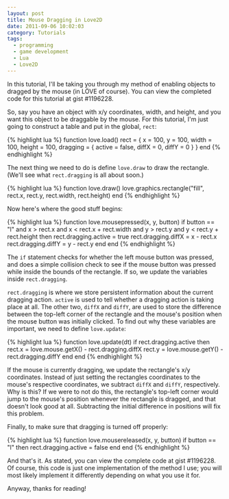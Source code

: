 ```yaml
---
layout: post
title: Mouse Dragging in Love2D
date: 2011-09-06 10:02:03
category: Tutorials
tags:
  - programming
  - game development
  - Lua
  - Love2D
---
```


In this tutorial, I'll be taking you through my method of enabling objects to dragged by the mouse (in LÖVE of course). You can view the completed code for this tutorial at gist #1196228.

So, say you have an object with x/y coordinates, width, and height, and you want this object to be draggable by the mouse. For this tutorial, I'm just going to construct a table and put in the global, `rect`:

{% highlight lua %}
function love.load()
  rect = {
    x = 100,
    y = 100,
    width = 100,
    height = 100,
    dragging = { active = false, diffX = 0, diffY = 0 }
  }
end
{% endhighlight %}

The next thing we need to do is define `love.draw` to draw the rectangle. (We'll see what `rect.dragging` is all about soon.)

{% highlight lua %}
function love.draw()
  love.graphics.rectangle("fill", rect.x, rect.y, rect.width, rect.height)
end
{% endhighlight %}

Now here's where the good stuff begins:

{% highlight lua %}
function love.mousepressed(x, y, button)
  if button == "l"
  and x > rect.x and x < rect.x + rect.width
  and y > rect.y and y < rect.y + rect.height
  then
    rect.dragging.active = true
    rect.dragging.diffX = x - rect.x
    rect.dragging.diffY = y - rect.y
  end
end
{% endhighlight %}

The `if` statement checks for whether the left mouse button was pressed, and does a simple collision check to see if the mouse button was pressed while inside the bounds of the rectangle. If so, we update the variables inside `rect.dragging`.

`rect.dragging` is where we store persistent information about the current dragging action.  `active` is used to tell whether a dragging action is taking place at all. The other two, `diffX` and `diffY`, are used to store the difference between the top-left corner of the rectangle and the mouse's position when the mouse button was initially clicked. To find out why these variables are important, we need to define `love.update`:

{% highlight lua %}
function love.update(dt)
  if rect.dragging.active then
    rect.x = love.mouse.getX() - rect.dragging.diffX
    rect.y = love.mouse.getY() - rect.dragging.diffY
  end
end
{% endhighlight %}

If the mouse is currently dragging, we update the rectangle's x/y coordinates. Instead of just setting the rectangles coordinates to the mouse's respective coordinates, we subtract `diffX` and `diffY`, respectively. Why is this? If we were to not do this, the rectangle's top-left corner would jump to the mouse's position whenever the rectangle is dragged, and that doesn't look good at all. Subtracting the initial difference in positions will fix this problem.

Finally, to make sure that dragging is turned off properly:

{% highlight lua %}
function love.mousereleased(x, y, button)
  if button == "l" then rect.dragging.active = false end
end
{% endhighlight %}

And that's it. As stated, you can view the complete code at gist #1196228. Of course, this code is just one implementation of the method I use; you will most likely implement it differently depending on what you use it for.

Anyway, thanks for reading!
